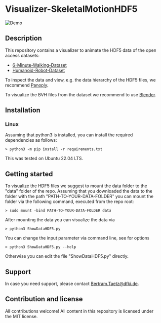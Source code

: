 # Visualizer-SkeletalMotionHDF5

![Demo](demo.gif)

## Description

This repository contains a visualizer to animate the HDF5 data of the open access datasets:

* [6-Minute-Walking-Dataset](https://doi.org/10.5281/zenodo.10253111)
* [Humanoid-Robot-Dataset](https://doi.org/10.5281/zenodo.10253284)

To inspect the data and view, e.g. the data hierarchy of the HDF5 files, we recommend [Panoply](https://www.giss.nasa.gov/tools/panoply/). 

To visualize the BVH files from the dataset we recommend to use [Blender](https://www.blender.org/download/). 

## Installation

### Linux
Assuming that python3 is installed, you can install the required dependencies as follows:
```
> python3 -m pip install -r requirements.txt
```
This was tested on Ubuntu 22.04 LTS.

## Getting started
To visualize the HDF5 files we suggest to mount the data folder to the "data" folder of the repo. Assuming that you downloaded the data to the folder with the path "PATH-TO-YOUR-DATA-FOLDER" you can mount the folder via the following command, executed from the repo root:

```
> sudo mount -bind PATH-TO-YOUR-DATA-FOLDER data
```

After mounting the data you can visualize the data via 

```
> python3 ShowDataHDF5.py
```

You can change the input parameter via command line, see for options

```
> python3 ShowDataHDF5.py --help
```

Otherwise you can edit the file "ShowDataHDF5.py" directly.

## Support
In case you need support, please contact <Bertram.Taetz@dfki.de>.

## Contribution and license
All contributions welcome! All content in this repository is licensed under the MIT license.




